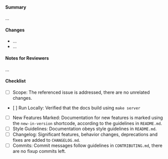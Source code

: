 <!--
Thanks for submitting a pull request. Please fill the template below,
otherwise we will not be able to process this pull request.
-->

#### Summary
<!--
A short summary, referencing related issues:
Closes #0000, References #0000, etc.
-->

...

#### Changes
<!-- What are the changes made in this pull request? -->

- ...
- ...

#### Notes for Reviewers
<!--
NOTE: This section is optional.

Motivate briefly why it is implemented this way, if that deviates from the
implementation proposal in the referenced issues.
- How should your reviewers approach this pull request?
- @mention reviewers with special requests or questions for them
-->

...

#### Checklist
<!-- Make sure that this pull request is complete. -->

- [ ] Scope: The referenced issue is addressed, there are no unrelated changes.
- [ ] Run Locally: Verified that the docs build using `make server`
- [ ] New Features Marked: Documentation for new features is marked using the `new-in-version` shortcode, according to the guidelines in `README.md`.
- [ ] Style Guidelines: Documentation obeys style guidelines in `README.md`.
- [ ] Changelog: Significant features, behavior changes, deprecations and fixes are added to `CHANGELOG.md`.
- [ ] Commits: Commit messages follow guidelines in `CONTRIBUTING.md`, there are no fixup commits left.
